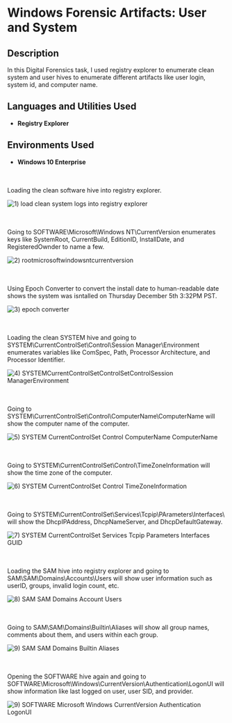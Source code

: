 # Windows Forensic Artifacts: User and System

<h2>Description</h2>
In this Digital Forensics task, I used registry explorer to enumerate clean system and user hives to enumerate different artifacts like user login, system id, and computer name.  

<h2>Languages and Utilities Used</h2>

- <b>Registry Explorer</b>

<h2>Environments Used </h2>

- <b>Windows 10 Enterprise</b> 

<br />
<br />
Loading the clean software hive into registry explorer. 

![1) load clean system logs into registry explorer](https://github.com/user-attachments/assets/4566b3ae-4c34-4d8f-99de-80a6d5d08228)

<br />
<br />
Going to SOFTWARE\Microsoft\Windows NT\CurrentVersion enumerates keys like SystemRoot, CurrentBuild, EditionID, InstallDate, and RegisteredOwnder to name a few. 

![2) rootmicrosoftwindowsntcurrentversion](https://github.com/user-attachments/assets/e8dffe2c-2526-43a8-abdc-b9a79804020e)

<br />
<br />  
Using Epoch Converter to convert the install date to human-readable date shows the system was isntalled on Thursday December 5th 3:32PM PST. 

![3) epoch converter](https://github.com/user-attachments/assets/d1730f8b-61c7-44ae-ac06-b8f86753b575)

<br />
<br />
Loading the clean SYSTEM hive and going to SYSTEM\CurrentControlSet\Control\Session Manager\Environment enumerates variables like ComSpec, Path, Processor Architecture, and Processor Identifier. 

![4) SYSTEMCurrentControlSetControlSetControlSession ManagerEnvironment](https://github.com/user-attachments/assets/f7f310ae-0f69-43a9-a82d-1b1cf291a711)

<br />
<br />
Going to SYSTEM\CurrentControlSet\Control\ComputerName\ComputerName will show the computer name of the computer. 

![5) SYSTEM CurrentControlSet Control ComputerName ComputerName](https://github.com/user-attachments/assets/e8308156-9a95-42df-abe6-3b1a6eeced65)

<br />
<br />  
Going to SYSTEM\CurrentControlSet\Control\TimeZoneInformation will show the time zone of the computer. 

![6) SYSTEM CurrentControlSet Control TimeZoneInformation](https://github.com/user-attachments/assets/ad420ea8-6505-4282-b006-55415f6adfdc)

<br />
<br />
Going to SYSTEM\CurrentControlSet\Services\Tcpip\PArameters\Interfaces\<GUID> will show the DhcpIPAddress, DhcpNameServer, and DhcpDefaultGateway. 

![7) SYSTEM CurrentControlSet Services Tcpip Parameters Interfaces  GUID](https://github.com/user-attachments/assets/6496ffaf-6234-4f85-9147-ea141b7a018a)

<br />
<br />  
Loading the SAM hive into registry explorer and going to SAM\SAM\Domains\Accounts\Users will show user information such as userID, groups, invalid login count, etc.  

![8) SAM SAM Domains Account Users](https://github.com/user-attachments/assets/1f79596c-2f5a-44f9-ad67-9a503c5d2d06)

<br />
<br />
Going to SAM\SAM\Domains\Builtin\Aliases will show all group names, comments about them, and users within each group. 

![9) SAM SAM Domains Builtin Aliases](https://github.com/user-attachments/assets/8e9ac9c5-97c9-4d5d-a8f0-cf3b557b88f5)

<br />
<br />
Opening the SOFTWARE hive again and going to SOFTWARE\Microsoft\Windows\CurrentVersion\Authentication\LogonUI will show information like last logged on user, user SID, and provider. 

![9) SOFTWARE Microsoft Windows CurrentVersion Authentication LogonUI](https://github.com/user-attachments/assets/8a288274-9850-4fa4-bcea-4d5bbfa9f3f8)

<br />
<br />  
